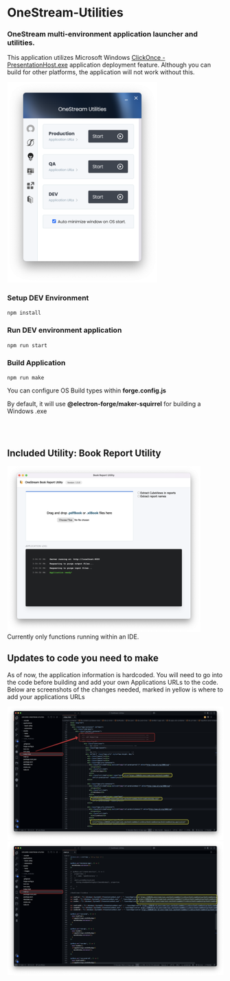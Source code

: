 # OneStream-Utilities
### OneStream multi-environment application launcher and utilities.

This application utilizes Microsoft Windows [ClickOnce - PresentationHost.exe](https://en.wikipedia.org/wiki/ClickOnce) application deployment feature. Although you can build for other platforms, the application will not work without this.

<img src="https://github.com/weirtz/OneStream-Utilities/blob/main/assets/images/Application-Preview.png?raw=true" width="350">

### Setup DEV Environment
```
npm install
```

### Run DEV environment application
```
npm run start
```

### Build Application
```
npm run make
```
You can configure OS Build types within **forge.config.js**

By default, it will use **@electron-forge/maker-squirrel** for building a Windows .exe 

<br><br>

## Included Utility: Book Report Utility
<img src="https://github.com/weirtz/OneStream-Utilities/blob/main/assets/images/Application-Preview2.png?raw=true" width="450">
Currently only functions running within an IDE.

## Updates to code you need to make
As of now, the application information is hardcoded. You will need to go into the code before building and add your own Applications URLs to the code. Below are screenshots of the changes needed, marked in yellow is where to add your applications URLs

<img src="https://github.com/weirtz/OneStream-Utilities/blob/main/assets/images/updates-1.png?raw=true">

<img src="https://github.com/weirtz/OneStream-Utilities/blob/main/assets/images/updates-2.png?raw=true">
